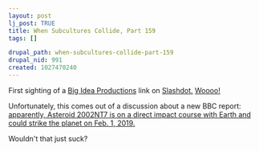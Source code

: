 ```yaml
--- 
layout: post
lj_post: TRUE
title: When Subcultures Collide, Part 159
tags: []

drupal_path: when-subcultures-collide-part-159
drupal_nid: 991
created: 1027470240
---
```

First sighting of a <a href="http://www.bigidea.com/" target="_blank">Big Idea Productions</a> link on <a href="http://slashdot.org" target="_blank">Slashdot.</a> <a href="http://science.slashdot.org/comments.pl?sid=36620&cid=3941929" target="_blank">Woooo!</a>

Unfortunately, this comes out of a discussion about a new BBC report: <a href="http://news.bbc.co.uk/2/hi/science/nature/2147879.stm" target="_blank">apparently, Asteroid 2002NT7 is on a direct impact course with Earth and could strike the planet on Feb. 1, 2019.</a>

Wouldn't that just suck?
